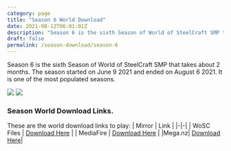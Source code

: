 ```yaml
---
category: page
title: "Season 6 World Download"
date: 2021-08-12T06:01:01Z
description: "Season 6 is the sixth Season of World of SteelCraft SMP that takes about 2 months. The season started on June 9 2021 and ended on August 6 2021. It is one of the most populated seasons."
draft: false
permalink: /season-download/season-6
---
```

Season 6 is the sixth Season of World of SteelCraft SMP that takes about 2 months. The season started on June 9 2021 and ended on August 6 2021. It is one of the most populated seasons.

![](/uploads/Screenshot-2021-10-25-110709.png)
![](/uploads/Screenshot-2021-10-25-110753.png)

<div class="padding-post">

### Season World Download Links.
These are the world download links to play:
| Mirror | Link |
|-|-|
| WoSC Files | [Download Here](https://wosc.tk/WoSCSMPS6-GD) | 
| MediaFire | [Download Here](https://wosc.tk/WoSCSMPS6-MF) |
|Mega.nz| [Download Here](https://wosc.tk/WoSCSMPS6-MG)|
</div>